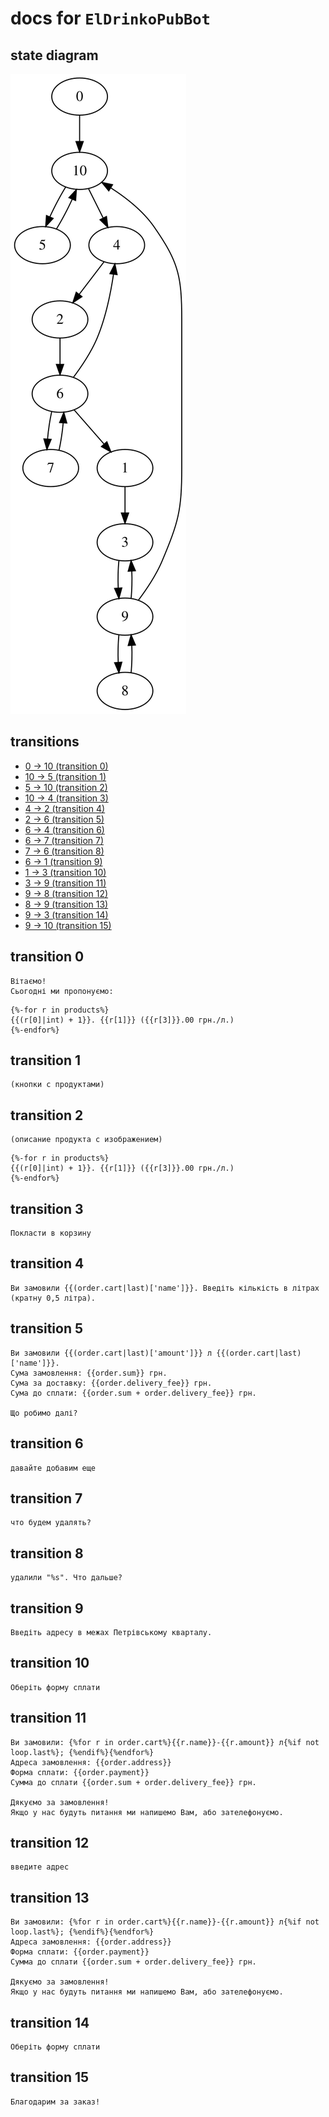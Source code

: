 
# docs for `ElDrinkoPubBot`

## state diagram

![](./states.svg)

## transitions

* [0 -> 10 (transition 0)](#transition-0)
* [10 -> 5 (transition 1)](#transition-1)
* [5 -> 10 (transition 2)](#transition-2)
* [10 -> 4 (transition 3)](#transition-3)
* [4 -> 2 (transition 4)](#transition-4)
* [2 -> 6 (transition 5)](#transition-5)
* [6 -> 4 (transition 6)](#transition-6)
* [6 -> 7 (transition 7)](#transition-7)
* [7 -> 6 (transition 8)](#transition-8)
* [6 -> 1 (transition 9)](#transition-9)
* [1 -> 3 (transition 10)](#transition-10)
* [3 -> 9 (transition 11)](#transition-11)
* [9 -> 8 (transition 12)](#transition-12)
* [8 -> 9 (transition 13)](#transition-13)
* [9 -> 3 (transition 14)](#transition-14)
* [9 -> 10 (transition 15)](#transition-15)


## transition 0

```
Вітаємо!
Сьогодні ми пропонуємо:

```

```
{%-for r in products%}
{{(r[0]|int) + 1}}. {{r[1]}} ({{r[3]}}.00 грн./л.)
{%-endfor%}

```
## transition 1

```
(кнопки с продуктами)
```
## transition 2

```
(описание продукта с изображением)
```

```
{%-for r in products%}
{{(r[0]|int) + 1}}. {{r[1]}} ({{r[3]}}.00 грн./л.)
{%-endfor%}

```
## transition 3

```
Покласти в корзину

```
## transition 4

```
Ви замовили {{(order.cart|last)['name']}}. Введіть кількість в літрах (кратну 0,5 літра).

```
## transition 5

```
Ви замовили {{(order.cart|last)['amount']}} л {{(order.cart|last)['name']}}.
Сума замовлення: {{order.sum}} грн.
Сума за доставку: {{order.delivery_fee}} грн.
Сума до сплати: {{order.sum + order.delivery_fee}} грн.

Що робимо далі?

```
## transition 6

```
давайте добавим еще
```
## transition 7

```
что будем удалять?
```
## transition 8

```
удалили "%s". Что дальше?
```
## transition 9

```
Введіть адресу в межах Петрівському кварталу.

```
## transition 10

```
Оберіть форму сплати

```
## transition 11

```
Ви замовили: {%for r in order.cart%}{{r.name}}-{{r.amount}} л{%if not loop.last%}; {%endif%}{%endfor%}
Адреса замовлення: {{order.address}}
Форма сплати: {{order.payment}}
Сумма до сплати {{order.sum + order.delivery_fee}} грн.

Дякуємо за замовлення!
Якщо у нас будуть питання ми напишемо Вам, або зателефонуємо.

```
## transition 12

```
введите адрес
```
## transition 13

```
Ви замовили: {%for r in order.cart%}{{r.name}}-{{r.amount}} л{%if not loop.last%}; {%endif%}{%endfor%}
Адреса замовлення: {{order.address}}
Форма сплати: {{order.payment}}
Сумма до сплати {{order.sum + order.delivery_fee}} грн.

Дякуємо за замовлення!
Якщо у нас будуть питання ми напишемо Вам, або зателефонуємо.

```
## transition 14

```
Оберіть форму сплати

```
## transition 15

```
Благодарим за заказ!
```

